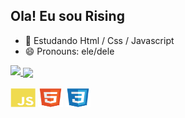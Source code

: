 ## Ola! Eu sou Rising

- 🌱 Estudando Html / Css / Javascript
- 😄 Pronouns: ele/dele

<a href="https://github.com/lobobr1641/github-readme-stats">
  <img height=200 align="edge" src="https://github-readme-stats.vercel.app/api?username=lobobr1641&show_icons=true&theme=radical" />
</a>
<a href="https://github.com/lobobr1641/convoychat">
  <img height=200 align="center" src="https://github-readme-stats.vercel.app/api/top-langs?username=lobobr1641&layout=compact&langs_count=8&card_width350&show_icons=true&theme=radical" />
</a>
<div style="display: inline_block"><br>
  <img align="center" alt="Rising-Js" height="30" width="40" src="https://raw.githubusercontent.com/devicons/devicon/master/icons/javascript/javascript-plain.svg">
  <img align="center" alt="Rising-HTML" height="30" width="40" src="https://raw.githubusercontent.com/devicons/devicon/master/icons/html5/html5-original.svg">
  <img align="center" alt="Rising-CSS" height="30" width="40" src="https://raw.githubusercontent.com/devicons/devicon/master/icons/css3/css3-original.svg">
</div>
